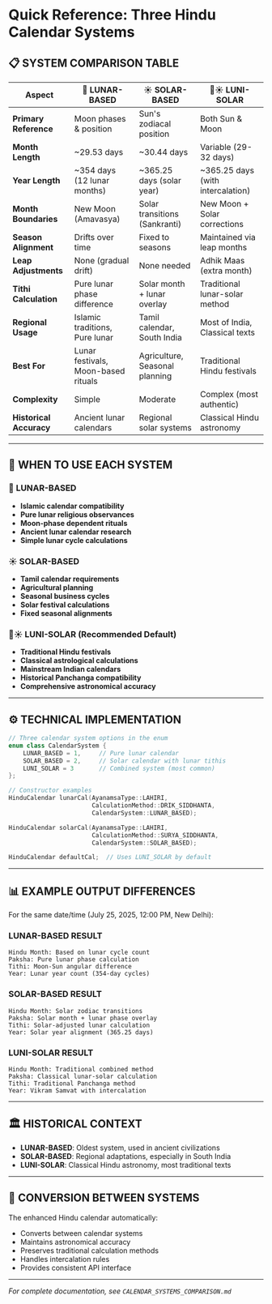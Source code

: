 # Quick Reference: Three Hindu Calendar Systems

## 📋 **SYSTEM COMPARISON TABLE**

| **Aspect** | **🌙 LUNAR-BASED** | **☀️ SOLAR-BASED** | **🌙☀️ LUNI-SOLAR** |
|------------|-------------------|------------------|-------------------|
| **Primary Reference** | Moon phases & position | Sun's zodiacal position | Both Sun & Moon |
| **Month Length** | ~29.53 days | ~30.44 days | Variable (29-32 days) |
| **Year Length** | ~354 days (12 lunar months) | ~365.25 days (solar year) | ~365.25 days (with intercalation) |
| **Month Boundaries** | New Moon (Amavasya) | Solar transitions (Sankranti) | New Moon + Solar corrections |
| **Season Alignment** | Drifts over time | Fixed to seasons | Maintained via leap months |
| **Leap Adjustments** | None (gradual drift) | None needed | Adhik Maas (extra month) |
| **Tithi Calculation** | Pure lunar phase difference | Solar month + lunar overlay | Traditional lunar-solar method |
| **Regional Usage** | Islamic traditions, Pure lunar | Tamil calendar, South India | Most of India, Classical texts |
| **Best For** | Lunar festivals, Moon-based rituals | Agriculture, Seasonal planning | Traditional Hindu festivals |
| **Complexity** | Simple | Moderate | Complex (most authentic) |
| **Historical Accuracy** | Ancient lunar calendars | Regional solar systems | Classical Hindu astronomy |

---

## 🎯 **WHEN TO USE EACH SYSTEM**

### 🌙 **LUNAR-BASED**
- **Islamic calendar compatibility**
- **Pure lunar religious observances**
- **Moon-phase dependent rituals**
- **Ancient lunar calendar research**
- **Simple lunar cycle calculations**

### ☀️ **SOLAR-BASED**
- **Tamil calendar requirements**
- **Agricultural planning**
- **Seasonal business cycles**
- **Solar festival calculations**
- **Fixed seasonal alignments**

### 🌙☀️ **LUNI-SOLAR** (Recommended Default)
- **Traditional Hindu festivals**
- **Classical astrological calculations**
- **Mainstream Indian calendars**
- **Historical Panchanga compatibility**
- **Comprehensive astronomical accuracy**

---

## ⚙️ **TECHNICAL IMPLEMENTATION**

```cpp
// Three calendar system options in the enum
enum class CalendarSystem {
    LUNAR_BASED = 1,     // Pure lunar calendar
    SOLAR_BASED = 2,     // Solar calendar with lunar tithis
    LUNI_SOLAR = 3       // Combined system (most common)
};

// Constructor examples
HinduCalendar lunarCal(AyanamsaType::LAHIRI,
                       CalculationMethod::DRIK_SIDDHANTA,
                       CalendarSystem::LUNAR_BASED);

HinduCalendar solarCal(AyanamsaType::LAHIRI,
                       CalculationMethod::SURYA_SIDDHANTA,
                       CalendarSystem::SOLAR_BASED);

HinduCalendar defaultCal;  // Uses LUNI_SOLAR by default
```

---

## 📊 **EXAMPLE OUTPUT DIFFERENCES**

For the same date/time (July 25, 2025, 12:00 PM, New Delhi):

### **LUNAR-BASED RESULT**
```
Hindu Month: Based on lunar cycle count
Paksha: Pure lunar phase calculation
Tithi: Moon-Sun angular difference
Year: Lunar year count (354-day cycles)
```

### **SOLAR-BASED RESULT**
```
Hindu Month: Solar zodiac transitions
Paksha: Solar month + lunar phase overlay
Tithi: Solar-adjusted lunar calculation
Year: Solar year alignment (365.25 days)
```

### **LUNI-SOLAR RESULT**
```
Hindu Month: Traditional combined method
Paksha: Classical lunar-solar calculation
Tithi: Traditional Panchanga method
Year: Vikram Samvat with intercalation
```

---

## 🏛️ **HISTORICAL CONTEXT**

- **LUNAR-BASED**: Oldest system, used in ancient civilizations
- **SOLAR-BASED**: Regional adaptations, especially in South India
- **LUNI-SOLAR**: Classical Hindu astronomy, most traditional texts

---

## 🔄 **CONVERSION BETWEEN SYSTEMS**

The enhanced Hindu calendar automatically:
- Converts between calendar systems
- Maintains astronomical accuracy
- Preserves traditional calculation methods
- Handles intercalation rules
- Provides consistent API interface

---

*For complete documentation, see `CALENDAR_SYSTEMS_COMPARISON.md`*
